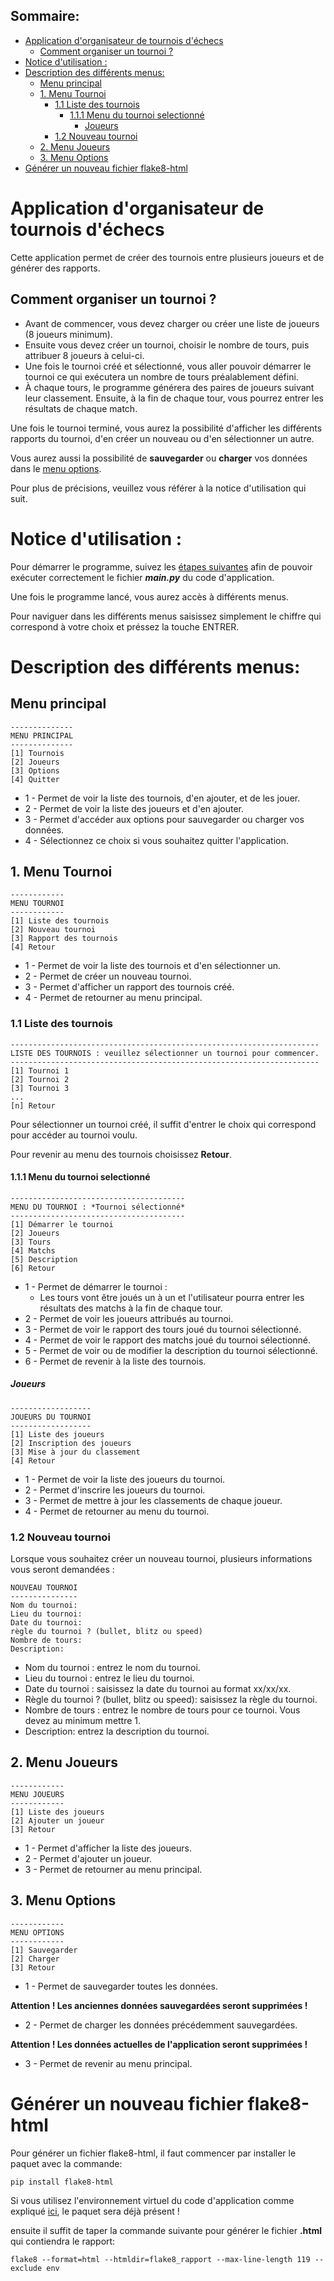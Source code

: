 ## Sommaire:
- [Application d'organisateur de tournois d'échecs](#application-dorganisateur-de-tournois-déchecs)
  - [Comment organiser un tournoi ?](#comment-organiser-un-tournoi-)
- [Notice d'utilisation :](#notice-dutilisation-)
- [Description des différents menus:](#description-des-différents-menus)
  - [Menu principal](#menu-principal)
  - [1. Menu Tournoi](#1-menu-tournoi)
    - [1.1 Liste des tournois](#11-liste-des-tournois)
      - [1.1.1 Menu du tournoi selectionné](#111-menu-du-tournoi-selectionné)
        - [Joueurs](#joueurs)
    - [1.2 Nouveau tournoi](#12-nouveau-tournoi)
  - [2. Menu Joueurs](#2-menu-joueurs)
  - [3. Menu Options](#3-menu-options)
- [Générer un nouveau fichier flake8-html](#générer-un-nouveau-fichier-flake8-html)

# Application d'organisateur de tournois d'échecs

Cette application permet de créer des tournois entre plusieurs joueurs et de générer des rapports.

## Comment organiser un tournoi ?
- Avant de commencer, vous devez charger ou créer une liste de joueurs (8 joueurs minimum).
- Ensuite vous devez créer un tournoi, choisir le nombre de tours, puis attribuer 8 joueurs à celui-ci.
- Une fois le tournoi créé et sélectionné, vous aller pouvoir démarrer le tournoi ce qui exécutera un nombre de tours préalablement défini.
- À chaque tours, le programme générera des paires de joueurs suivant leur classement. Ensuite, à la fin de chaque tour, vous pourrez entrer les résultats de chaque match.

Une fois le tournoi terminé, vous aurez la possibilité d'afficher les différents rapports du tournoi, d'en créer un nouveau ou d'en sélectionner un autre.

Vous aurez aussi la possibilité de **sauvegarder** ou **charger** vos données dans le [menu options](https://github.com/A-Nourry/P4_Developpez-un-programme-logiciel-en-Python#3-menu-options).

Pour plus de précisions, veuillez vous référer à la notice d'utilisation qui suit.



# Notice d'utilisation :
Pour démarrer le programme, suivez les [étapes suivantes](https://github.com/A-Nourry/P4_Developpez-un-programme-logiciel-en-Python/wiki#comment-d%C3%A9marrer-lapplication-de-tournoi-d%C3%A9checs) afin de pouvoir exécuter correctement le fichier ***main.py*** du code d'application.

Une fois le programme lancé, vous aurez accès à différents menus.

Pour naviguer dans les différents menus saisissez simplement le chiffre qui correspond à votre choix et préssez la touche ENTRER.


# Description des différents menus:

## Menu principal
```
--------------
MENU PRINCIPAL
--------------
[1] Tournois
[2] Joueurs
[3] Options
[4] Quitter
```
- 1 - Permet de voir la liste des tournois, d'en ajouter, et de les jouer.
- 2 - Permet de voir la liste des joueurs et d'en ajouter.
- 3 - Permet d'accéder aux options pour sauvegarder ou charger vos données.
- 4 - Sélectionnez ce choix si vous souhaitez quitter l'application.
  
## 1. Menu Tournoi
```
------------
MENU TOURNOI
------------
[1] Liste des tournois
[2] Nouveau tournoi
[3] Rapport des tournois
[4] Retour
```
- 1 - Permet de voir la liste des tournois et d'en sélectionner un.
- 2 - Permet de créer un nouveau tournoi.
- 3 - Permet d'afficher un rapport des tournois créé.
- 4 - Permet de retourner au menu principal.

### 1.1 Liste des tournois
```
---------------------------------------------------------------------
LISTE DES TOURNOIS : veuillez sélectionner un tournoi pour commencer.
---------------------------------------------------------------------
[1] Tournoi 1
[2] Tournoi 2
[3] Tournoi 3
...
[n] Retour
```
Pour sélectionner un tournoi créé, il suffit d'entrer le choix qui correspond pour accéder au tournoi voulu.

Pour revenir au menu des tournois choisissez **Retour**.

#### 1.1.1 Menu du tournoi selectionné
```
---------------------------------------
MENU DU TOURNOI : *Tournoi sélectionné*
---------------------------------------
[1] Démarrer le tournoi
[2] Joueurs
[3] Tours
[4] Matchs
[5] Description
[6] Retour
```
- 1 - Permet de démarrer le tournoi :
  - Les tours vont être joués un à un et l'utilisateur pourra entrer les résultats des matchs à la fin de chaque tour.
- 2 - Permet de voir les joueurs attribués au tournoi.
- 3 - Permet de voir le rapport des tours joué du tournoi sélectionné.
- 4 - Permet de voir le rapport des matchs joué du tournoi sélectionné.
- 5 - Permet de voir ou de modifier la description du tournoi sélectionné.
- 6 - Permet de revenir à la liste des tournois.
  
##### Joueurs
```
------------------
JOUEURS DU TOURNOI
------------------
[1] Liste des joueurs
[2] Inscription des joueurs
[3] Mise à jour du classement
[4] Retour
```
- 1 - Permet de voir la liste des joueurs du tournoi.
- 2 - Permet d'inscrire les joueurs du tournoi.
- 3 - Permet de mettre à jour les classements de chaque joueur.
- 4 - Permet de retourner au menu du tournoi.

### 1.2 Nouveau tournoi
Lorsque vous souhaitez créer un nouveau tournoi, plusieurs informations vous seront demandées :
```
NOUVEAU TOURNOI
---------------
Nom du tournoi:
Lieu du tournoi: 
Date du tournoi: 
règle du tournoi ? (bullet, blitz ou speed) 
Nombre de tours:
Description:
```
- Nom du tournoi : entrez le nom du tournoi.
- Lieu du tournoi : entrez le lieu du tournoi.
- Date du tournoi : saisissez la date du tournoi au format xx/xx/xx.
- Règle du tournoi ? (bullet, blitz ou speed): saisissez la règle du tournoi.
- Nombre de tours : entrez le nombre de tours pour ce tournoi. Vous devez au minimum mettre 1.
- Description: entrez la description du tournoi.

## 2. Menu Joueurs
```
------------
MENU JOUEURS
------------
[1] Liste des joueurs
[2] Ajouter un joueur
[3] Retour
```
- 1 - Permet d'afficher la liste des joueurs.
- 2 - Permet d'ajouter un joueur.
- 3 - Permet de retourner au menu principal.

## 3. Menu Options
```
------------
MENU OPTIONS
------------
[1] Sauvegarder
[2] Charger
[3] Retour
```
- 1 - Permet de sauvegarder toutes les données. 
  
**Attention ! Les anciennes données sauvegardées seront supprimées !**
- 2 - Permet de charger les données précédemment sauvegardées.
  
**Attention ! Les données actuelles de l'application seront supprimées !**
- 3 - Permet de revenir au menu principal.

# Générer un nouveau fichier flake8-html

Pour générer un fichier flake8-html, il faut commencer par installer le paquet avec la commande:
```
pip install flake8-html
```
Si vous utilisez l'environnement virtuel du code d'application comme expliqué [ici](https://github.com/A-Nourry/P4_Developpez-un-programme-logiciel-en-Python/wiki#comment-d%C3%A9marrer-lapplication-de-tournoi-d%C3%A9checs), le paquet sera déjà présent !

ensuite il suffit de taper la commande suivante pour générer le fichier **.html** qui contiendra le rapport:
```
flake8 --format=html --htmldir=flake8_rapport --max-line-length 119 --exclude env
```
